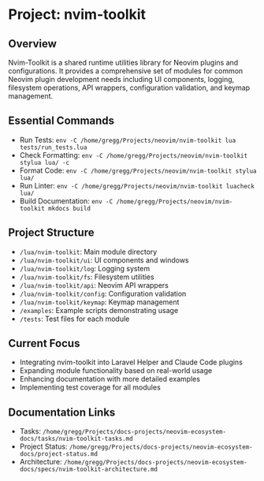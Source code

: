 # Project: nvim-toolkit

## Overview
Nvim-Toolkit is a shared runtime utilities library for Neovim plugins and configurations. It provides a comprehensive set of modules for common Neovim plugin development needs including UI components, logging, filesystem operations, API wrappers, configuration validation, and keymap management.

## Essential Commands
- Run Tests: `env -C /home/gregg/Projects/neovim/nvim-toolkit lua tests/run_tests.lua`
- Check Formatting: `env -C /home/gregg/Projects/neovim/nvim-toolkit stylua lua/ -c`
- Format Code: `env -C /home/gregg/Projects/neovim/nvim-toolkit stylua lua/`
- Run Linter: `env -C /home/gregg/Projects/neovim/nvim-toolkit luacheck lua/`
- Build Documentation: `env -C /home/gregg/Projects/neovim/nvim-toolkit mkdocs build`

## Project Structure
- `/lua/nvim-toolkit`: Main module directory
- `/lua/nvim-toolkit/ui`: UI components and windows
- `/lua/nvim-toolkit/log`: Logging system
- `/lua/nvim-toolkit/fs`: Filesystem utilities
- `/lua/nvim-toolkit/api`: Neovim API wrappers
- `/lua/nvim-toolkit/config`: Configuration validation
- `/lua/nvim-toolkit/keymap`: Keymap management
- `/examples`: Example scripts demonstrating usage
- `/tests`: Test files for each module

## Current Focus
- Integrating nvim-toolkit into Laravel Helper and Claude Code plugins
- Expanding module functionality based on real-world usage
- Enhancing documentation with more detailed examples
- Implementing test coverage for all modules

## Documentation Links
- Tasks: `/home/gregg/Projects/docs-projects/neovim-ecosystem-docs/tasks/nvim-toolkit-tasks.md`
- Project Status: `/home/gregg/Projects/docs-projects/neovim-ecosystem-docs/project-status.md`
- Architecture: `/home/gregg/Projects/docs-projects/neovim-ecosystem-docs/specs/nvim-toolkit-architecture.md`